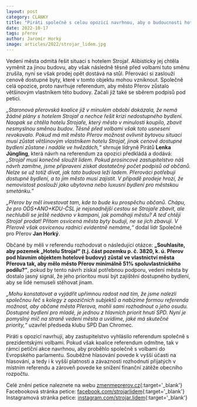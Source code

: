 ```yaml
---
layout: post
category: CLANKY
title: "Piráti společně s celou opozicí navrhnou, aby o budoucnosti hotelu Strojař rozhodli občané v referendu"
date: 2022-10-17
tags: přerov
author: Jaromír Horký
image: articles/2022/strojar_lidem.jpg
---
```

Vedení města odmítá řešit situaci s hotelem Strojař. Alibisticky jej chtěla vyměnit za jinou budovu, aby však následně těsně před volbami tuto směnu zrušila, nyní se však prodej opět dostává na stůl. Přerováci si zaslouží cenově dostupné byty, které v tomto objektu mohou vzniknout. Společně celá opozice, proto navrhuje referendum, aby město Přerov zůstalo většinovým vlastníkem této budovy. Začali již také se sběrem podpisů pod petici.

*„Staronová přerovská koalice již v minulém období dokázala, že nemá žádné plány s hotelem Strojař a nechce řešit krizi nedostupného bydlení. Naopak se chtěla hotelu Strojaře, který město v minulosti koupilo, zbavit nesmyslnou směnou budov. Těsně před volbami však toto usnesení revokovalo. Pokud má mít město Přerov možnost ovlivnit bytovou situaci musí zůstat většinovým vlastníkem hotelu Strojař, jinak cenově dostupné bydlení zůstane i nadále ve hvězdách,“* shrnuje lídryně Pirátů **Lenka Jüngling**, která návrh na referendum za opozici předkládá a dodává: *„Strojař musí konečně sloužit lidem. Pokud prosincové zastupitelstvo náš návrh zamítne, jsme připraveni získat dostatečný počet podpisů od občanů. Nelze se už totiž dívat, jak tato budova leží ladem. Přerováci potřebují dostupné bydlení, a to jim město musí zajistit. V případě prodeje hrozí, že nemovistost poslouží jako ubytovna nebo luxusní bydlení pro městskou smetánku.”*

*„Přerov by měl investovat tam, kde to bude ku prospěchu občanů. Chápu, že pro ODS+ANO+KDU-ČSL je nejsnadnější cestou se Strojaře zbavit, ale nechlubili se ještě nedávno v kampani, jak pomáhají městu? A teď chtějí Strojař prodat! Přitom osvícená města byty budují, ne se jich zbavují. V Přerově však osvícenou radnici evidentně nemáme,“* dodal lídr Společně pro Přerov **Jan Horký**.

Občané by měli v referendu rozhodovat o následující otázce: **„Souhlasíte, aby pozemek „Hotelu Strojař“ (t.j. část pozemku p. č. 3820, k. ú. Přerov pod hlavním objektem hotelové budovy) zůstal ve vlastnictví města Přerova tak, aby mělo město Přerov minimálně 51% spoluvlastnického podílu?”**, pokud by tento návrh získal potřebnou podporu, vedení města by dostalo jasný signál, že jeho prioritou musí být zajištění dostupného bydlení, aby se lidé nemuseli stěhovat jinam.

*„Mohu konstatovat a vyjádřit upřímnou radost nad tím, že jsme nalezli společnou řeč s kolegy z opozičních subjektů a nabízíme formou referenda možnost, aby občané města Přerova, mohli sami rozhodnout o jeho osudu. Dostupné bydlení pro mladé, je jednou z hlavních priorit hnutí SPD.  Nyní je pomyslný míč na straně vedení města a uvidíme, jaké má skutečné priority,“* uzavřel předseda klubu SPD Dan Chromec.

Piráti s opozicí navrhují, aby zastupitelstvo vyhlásilo referendum společně s prezidentskými volbami. Pokud však koalice referendum odmítne, tak v rámci petiční akce navrhnou, aby proběhlo společně s volbami do Evropského parlamentu. Souběžné hlasování povede k vyšší účasti na hlasování, a tedy i k vyšší platnosti a závaznosti rozhodnutí přijatých v místním referendu a zároveň povede ke snížení finanční zátěže obecního rozpočtu.

Celé znění petice naleznete na webu [zmenmeprerov.cz](http://zmenmeprerov.cz){:target='_blank'}
Facebooková stránka petice: [facebook.com/strojarlidem](https://www.facebook.com/strojarlidem/){:target='_blank'}
Instagramová stránka petice: [instagram.com/strojar.lidem](https://www.instagram.com/strojar.lidem/){:target='_blank'}
